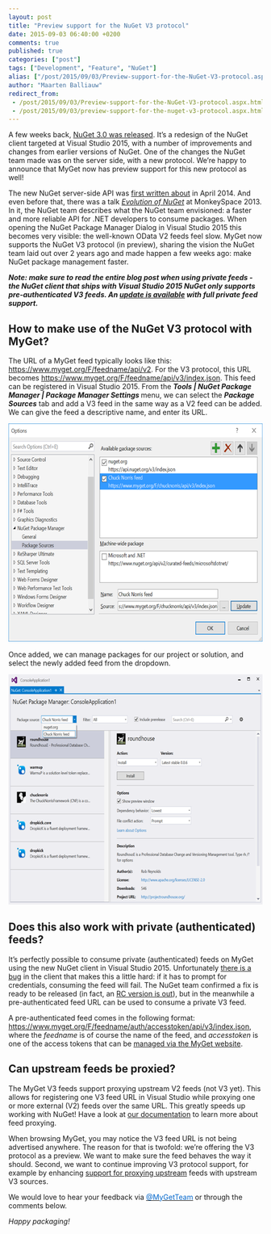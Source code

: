 ```yaml
---
layout: post
title: "Preview support for the NuGet V3 protocol"
date: 2015-09-03 06:40:00 +0200
comments: true
published: true
categories: ["post"]
tags: ["Development", "Feature", "NuGet"]
alias: ["/post/2015/09/03/Preview-support-for-the-NuGet-V3-protocol.aspx", "/post/2015/09/03/preview-support-for-the-nuget-v3-protocol.aspx"]
author: "Maarten Balliauw"
redirect_from:
 - /post/2015/09/03/Preview-support-for-the-NuGet-V3-protocol.aspx.html
 - /post/2015/09/03/preview-support-for-the-nuget-v3-protocol.aspx.html
---
```


<p>A few weeks back, <a href="blog.nuget.org/20150720/nuget-3.0.0.html">NuGet 3.0 was released</a>. It’s a redesign of the NuGet client targeted at Visual Studio 2015, with a number of improvements and changes from earlier versions of NuGet. One of the changes the NuGet team made was on the server side, with a new protocol. We’re happy to announce that MyGet now has preview support for this new protocol as well!</p> <p>The new NuGet server-side API was <a href="http://blog.nuget.org/20140424/building-nuget-3.x.html">first written about</a> in April 2014. And even before that, there was a talk <a href="http://vimeo.com/78045959"><em>Evolution of NuGet</em></a> at MonkeySpace 2013. In it, the NuGet team describes what the NuGet team envisioned: a faster and more reliable API for .NET developers to consume packages. When opening the NuGet Package Manager Dialog in Visual Studio 2015 this becomes very visible: the well-known OData V2 feeds feel slow. MyGet now supports the NuGet V3 protocol (in preview), sharing the vision the NuGet team laid out over 2 years ago and made happen a few weeks ago: make NuGet package management faster.</p><p><i><b>Note: make sure to read the entire blog post when using private feeds - the NuGet client that ships with Visual Studio 2015 NuGet only supports pre-authenticated V3 feeds. An <a href="http://docs.nuget.org/release-notes/nuget-3.2-rc" target="_blank">update is available</a> with full private feed support.</b></i></p> <h2>How to make use of the NuGet V3 protocol with MyGet?</h2> <p>The URL of a MyGet feed typically looks like this: <a href="https://www.myget.org/F/feedname/api/v2">https://www.myget.org/F/feedname/api/v2</a>. For the V3 protocol, this URL becomes <a href="https://www.myget.org/F/feedname/api/v3/index.json">https://www.myget.org/F/feedname/api/v3/index.json</a>. This feed can be registered in Visual Studio 2015. From the <strong><em>Tools | NuGet Package Manager | Package Manager Settings </em></strong>menu, we can select the <strong><em>Package Sources</em></strong> tab and add a V3 feed in the same way as a V2 feed can be added. We can give the feed a descriptive name, and enter its URL.</p> <p><a href="/images/image_125.png"><img width="640" height="432" title="Registering MyGet V3 API NuGet" style="border-top: 0px; border-right: 0px; background-image: none; border-bottom: 0px; padding-top: 0px; padding-left: 0px; border-left: 0px; display: inline; padding-right: 0px" alt="Registering MyGet V3 API NuGet" src="/images/image_thumb_123.png" border="0"></a></p> <p>Once added, we can manage packages for our project or solution, and select the newly added feed from the dropdown. </p> <p><a href="/images/image_126.png"><img width="640" height="456" title="MyGet feed with NuGet V3 API protocol" style="border-top: 0px; border-right: 0px; background-image: none; border-bottom: 0px; padding-top: 0px; padding-left: 0px; border-left: 0px; display: inline; padding-right: 0px" alt="MyGet feed with NuGet V3 API protocol" src="/images/image_thumb_124.png" border="0"></a></p> <h2>Does this also work with private (authenticated) feeds?</h2> <p>It’s perfectly possible to consume private (authenticated) feeds on MyGet using the new NuGet client in Visual Studio 2015. Unfortunately <a href="https://github.com/NuGet/Home/issues/1216">there is a bug</a> in the client that makes this a little hard: if it has to prompt for credentials, consuming the feed will fail.&nbsp;The NuGet team confirmed a fix is ready to be released (in fact, an <a href="http://docs.nuget.org/release-notes/nuget-3.2-rc" target="_blank">RC version is out</a>), but in the meanwhile&nbsp;a pre-authenticated feed URL can be used to consume a private V3 feed.</p><p>A pre-authenticated feed comes in the following format: <a href="https://www.myget.org/F/feedname/auth/accesstoken/api/v3/index.json">https://www.myget.org/F/feedname/auth/accesstoken/api/v3/index.json</a>, where the <em>feedname</em> is of course the name of the feed, and <em>accesstoken </em>is one of the access tokens that can be <a href="https://www.myget.org/profile/Me#!/AccessTokens">managed via the MyGet website</a>.</p> <h2>Can upstream feeds be proxied?</h2> <p>The MyGet V3 feeds support proxying upstream V2 feeds (not V3 yet). This allows for registering one V3&nbsp;feed URL in Visual Studio while proxying one or more external (V2)&nbsp;feeds over the same URL. This greatly speeds up working with NuGet! Have a look at <a href="docs.myget.org/docs/how-to/make-myget-list-and-automatically-mirror-packages-from-other-feeds">our documentation</a> to learn more about feed proxying.</p> <p>When browsing MyGet, you may notice the V3 feed URL is not being advertised anywhere. The reason for that is twofold: we’re offering the V3 protocol as a<em> </em>preview. We want to make sure the feed behaves the way it should. Second, we want to continue improving V3 protocol support, for example by enhancing <a href="docs.myget.org/docs/how-to/make-myget-list-and-automatically-mirror-packages-from-other-feeds">support for proxying upstream</a> feeds with upstream V3 sources.</p> <p>We would love to hear your feedback via <a href="http://twitter.com/MyGetTeam" target="_blank"><u><font color="#0066cc">@MyGetTeam</font></u></a>&nbsp;or through the comments below.</p> <p><em>Happy packaging!</em></p>



